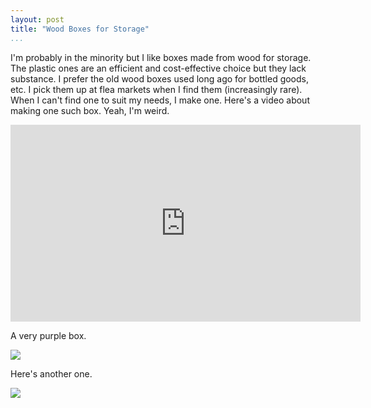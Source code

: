 ```yaml
---
layout: post  
title: "Wood Boxes for Storage"  
...
```


I'm probably in the minority but I like boxes made from wood for
storage. The plastic ones are an efficient and cost-effective choice but
they lack substance. I prefer the old wood boxes used long ago for
bottled goods, etc. I pick them up at flea markets when I find them
(increasingly rare). When I can't find one to suit my needs, I make one.
Here's a video about making one such box. Yeah, I'm weird.

<iframe width="560" height="315" src="https://www.youtube.com/embed/V_4ffm2dak4" frameborder="0" allowfullscreen></iframe>

A very purple box.

![](http://i.imgur.com/6qoia2G.jpg)

Here's another one.

![](http://i.imgur.com/NE3Hzjo.jpg)
